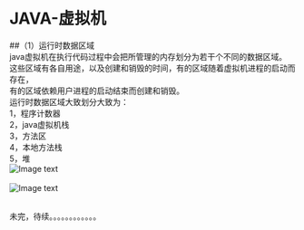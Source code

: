 # JAVA-虚拟机<br>
##（1）运行时数据区域<br>
java虚拟机在执行代码过程中会把所管理的内存划分为若干个不同的数据区域。<br>
这些区域有各自用途，以及创建和销毁的时间，有的区域随着虚拟机进程的启动而存在，<br>
有的区域依赖用户进程的启动结束而创建和销毁。<br>
运行时数据区域大致划分大致为：<br>
1，程序计数器<br>
2，java虚拟机栈<br>
3，方法区<br>
4，本地方法栈<br>
5，堆<br>
![Image text](https://github.com/funaifu/JAVA-/blob/master/imge/java%E8%BF%90%E8%A1%8C%E6%97%B6%E6%95%B0%E6%8D%AE%E5%9C%A8%E5%86%85%E5%AD%98%E4%B8%AD%E7%9A%84%E5%88%86%E9%85%8D.jpg)<br>
<br>
![Image text](https://github.com/funaifu/JAVA-/blob/master/imge/java%E5%A0%86%E5%86%85%E5%AD%98%E8%AF%A6%E7%BB%86%E5%88%86%E9%85%8D.jpg)<br>
<br>

未完，待续。。。。。。。。。。。。

